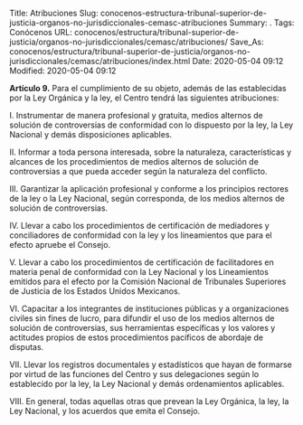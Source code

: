 Title: Atribuciones
Slug: conocenos-estructura-tribunal-superior-de-justicia-organos-no-jurisdiccionales-cemasc-atribuciones
Summary: .
Tags: Conócenos
URL: conocenos/estructura/tribunal-superior-de-justicia/organos-no-jurisdiccionales/cemasc/atribuciones/
Save_As: conocenos/estructura/tribunal-superior-de-justicia/organos-no-jurisdiccionales/cemasc/atribuciones/index.html
Date: 2020-05-04 09:12
Modified: 2020-05-04 09:12


**Artículo 9.** Para el cumplimiento de su objeto, además de las establecidas por la Ley Orgánica y la ley, el Centro tendrá las siguientes atribuciones:

I. Instrumentar de manera profesional y gratuita, medios alternos de solución de controversias de conformidad con lo dispuesto por la ley, la Ley Nacional y demás disposiciones aplicables.

II. Informar a toda persona interesada, sobre la naturaleza, características y alcances de los procedimientos de medios alternos de solución de controversias a que pueda acceder según la naturaleza del conflicto.

III. Garantizar la aplicación profesional y conforme a los principios rectores de la ley o la Ley Nacional, según corresponda, de los medios alternos de solución de controversias.

IV. Llevar a cabo los procedimientos de certificación de mediadores y conciliadores de conformidad con la ley y los lineamientos que para el efecto apruebe el Consejo.

V. Llevar a cabo los procedimientos de certificación de facilitadores en materia penal de conformidad con la Ley Nacional y los Lineamientos emitidos para el efecto por la Comisión Nacional de Tribunales Superiores de Justicia de los Estados Unidos Mexicanos.

VI. Capacitar a los integrantes de instituciones públicas y a organizaciones civiles sin fines de lucro, para difundir el uso de los medios alternos de solución de controversias, sus herramientas específicas y los valores y actitudes propios de estos procedimientos pacíficos de abordaje de disputas.

VII. Llevar los registros documentales y estadísticos que hayan de formarse por virtud de las funciones del Centro y sus delegaciones según lo establecido por la ley, la Ley Nacional y demás ordenamientos aplicables.

VIII. En general, todas aquellas otras que prevean la Ley Orgánica, la ley, la Ley Nacional, y los acuerdos que emita el Consejo.



